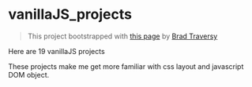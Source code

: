 # vanillaJS_projects

> This project bootstrapped with [this page](https://vanillawebprojects.com/) by [Brad Traversy](https://github.com/bradtraversy)

Here are 19 vanillaJS projects

These projects make me get more familiar with css layout and javascript DOM object. 

